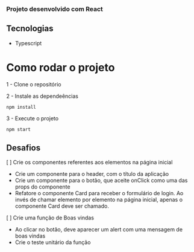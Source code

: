 ### Projeto desenvolvido com React

## Tecnologias

- Typescript

# Como rodar o projeto

1 - Clone o repositório

2 - Instale as dependeências

    npm install

3 - Execute o projeto

    npm start

## Desafios

[ ] Crie os componentes referentes aos elementos na página inicial

- Crie um componente para o header, com o título da aplicação
- Crie um componente para o botão, que aceite onClick como uma das props do componente
- Refatore o componente Card para receber o formulário de login. Ao invés de chamar elemento por elemento na página inicial, apenas o componente Card deve ser chamado.

[ ] Crie uma função de Boas vindas

- Ao clicar no botão, deve aparecer um alert com uma mensagem de boas vindas
- Crie o teste unitário da função
